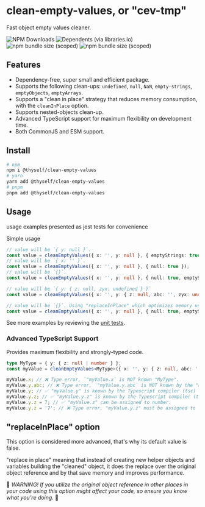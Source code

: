 # clean-empty-values, or "cev-tmp"

Fast object empty values cleaner.

![NPM Downloads](https://img.shields.io/npm/dy/%40thyself%2Fclean-empty-values)
![Dependents (via libraries.io)](https://img.shields.io/librariesio/dependents/npm/%40thyself%2Fclean-empty-values)
![npm bundle size (scoped)](https://img.shields.io/bundlephobia/min/%40thyself/clean-empty-values)
![npm bundle size (scoped)](https://img.shields.io/bundlephobia/minzip/%40thyself/clean-empty-values)

## Features

- Dependency-free, super small and efficient package.
- Supports the following clean-ups: `undefined`, `null`, `NaN`, `empty-strings`, `emptyObjects`, `emptyArrays`.
- Supports a "clean in place" strategy that reduces memory consumption, with the `cleanInPlace` option.
- Supports nested-objects clean-up.
- Advanced TypeScript support for maximum flexibility on development time.
- Both CommonJS and ESM support.

## Install

```bash
# npm
npm i @thyself/clean-empty-values
# yarn
yarn add @thyself/clean-empty-values
# pnpm
pnpm add @thyself/clean-empty-values
```

## Usage

usage examples presented as jest tests for convenience

Simple usage

```ts
// value will be `{ y: null }`.
const value = cleanEmptyValues({ x: '', y: null }, { emptyStrings: true });
// value will be `{ x: '' }`.
const value = cleanEmptyValues({ x: '', y: null }, { null: true });
// value will be `{}`.
const value = cleanEmptyValues({ x: '', y: null }, { null: true, emptyStrings: true });

// value will be `{ y: { z: null, zyx: undefined } }`
const value = cleanEmptyValues({ x: '', y: { z: null, abc: '', zyx: undefined } }, { emptyStrings: true });

// value will be `{}`. Using "replaceInPlace" which optimizes memory usage.
const value = cleanEmptyValues({ x: '', y: null }, { null: true, emptyStrings: true, replaceInPlace: true });
```

See more examples by reviewing the [unit tests](https://github.com/theoffricial/thyself/blob/main/packages/cev-tmp/src/lib/clean-empty-values.spec.ts).

### Advanced TypeScript Support

Provides maximum flexibility and strongly-typed code.

```ts
type MyType = { y: { z: null | number } };
const myValue = cleanEmptyValues<MyType>({ x: '', y: { z: null, abc: '' } }, { emptyStrings: true });

myValue.x; // ❌ Type error, `"myValue.x` is NOT known "MyType".
myValue.y.abc; // ❌ Type error, `"myValue.y.abc` is NOT known by the "MyType"
myValue.y; // ✅ "myValue.y" is known by the Typescript compiler (tsc)
myValue.y.z; // ✅ "myValue.y.z" is known by the Typescript compiler (tsc)
myValue.y.z = 7; // ✅ "myValue.z" can be assigned to number.
myValue.y.z = '7'; // ❌ Type error, "myValue.y.z" must be assigned to `null | number`
```

## "replaceInPlace" option

This option is considered more advanced, that's why its default value is false.

"replace in place" meaning that instead of creating new helper objects and variables building the "cleaned" object, it does the replace over the original object reference and by that save memory and improves performance.

🚧 _WARNING! If you utilize the original object reference in other places in your code using this option might affect your code, so ensure you know what you're doing._ 🚧
